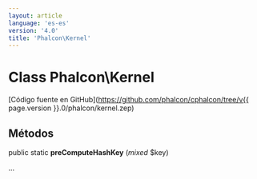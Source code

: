 ```yaml
---
layout: article
language: 'es-es'
version: '4.0'
title: 'Phalcon\Kernel'
---
```

# Class **Phalcon\Kernel**

[Código fuente en GitHub](https://github.com/phalcon/cphalcon/tree/v{{ page.version }}.0/phalcon/kernel.zep)

## Métodos

public static **preComputeHashKey** (*mixed* $key)

...